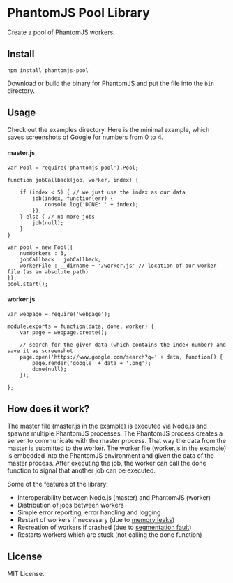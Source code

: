 # PhantomJS Pool Library

Create a pool of PhantomJS workers.

## Install

`npm install phantomjs-pool`

Download or build the binary for PhantomJS and put the file into the `bin` directory.

## Usage

Check out the examples directory. Here is the minimal example, which saves screenshots of Google for numbers from 0 to 4.

#### master.js

    var Pool = require('phantomjs-pool').Pool;
    
    function jobCallback(job, worker, index) {
    
        if (index < 5) { // we just use the index as our data
            job(index, function(err) {
                console.log('DONE: ' + index);
            });
        } else { // no more jobs
            job(null);
        }
    }
    
    var pool = new Pool({
        numWorkers : 3,
        jobCallback : jobCallback,
        workerFile : __dirname + '/worker.js' // location of our worker file (as an absolute path)
    });
    pool.start();

#### worker.js

    var webpage = require('webpage');
    
    module.exports = function(data, done, worker) {
        var page = webpage.create();
    
        // search for the given data (which contains the index number) and save it as screenshot
        page.open('https://www.google.com/search?q=' + data, function() {
            page.render('google' + data + '.png');
            done(null);
        });
    
    };

## How does it work?

The master file (master.js in the example) is executed via Node.js and spawns multiple PhantomJS processes.
The PhantomJS process creates a server to communicate with the master process.
That way the data from the master is submitted to the worker.
The worker file (worker.js in the example) is embedded into the PhantomJS environment and given the data of the master process.
After executing the job, the worker can call the done function to signal that another job can be executed.

Some of the features of the library:
 * Interoperability between Node.js (master) and PhantomJS (worker)
 * Distribution of jobs between workers
 * Simple error reporting, error handling and logging
 * Restart of workers if necessary (due to [memory leaks](https://github.com/ariya/phantomjs/issues/11390))
 * Recreation of workers if crashed (due to [segmentation fault](https://github.com/ariya/phantomjs/issues/13175))
 * Restarts workers which are stuck (not calling the done function)

## License

MIT License.